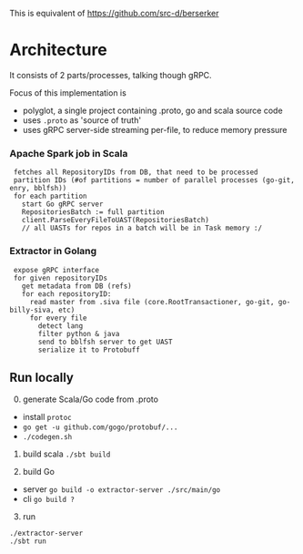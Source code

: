 This is equivalent of https://github.com/src-d/berserker

# Architecture
It consists of 2 parts/processes, talking though gRPC.

Focus of this implementation is
 - polyglot, a single project containing .proto, go and scala source code
 - uses `.proto` as 'source of truth'
 - uses gRPC server-side streaming per-file, to reduce memory pressure

### Apache Spark job in Scala
```
 fetches all RepositoryIDs from DB, that need to be processed
 partition IDs (#of partitions = number of parallel processes (go-git, enry, bblfsh))
 for each partition
   start Go gRPC server
   RepositoriesBatch := full partition
   client.ParseEveryFileToUAST(RepositoriesBatch)
   // all UASTs for repos in a batch will be in Task memory :/
```

### Extractor in Golang
```
 expose gRPC interface
 for given repositoryIDs
   get metadata from DB (refs)
   for each repositoryID:
     read master from .siva file (core.RootTransactioner, go-git, go-billy-siva, etc)
     for every file
       detect lang
       filter python & java
       send to bblfsh server to get UAST
       serialize it to Protobuff
```

## Run locally

0. generate Scala/Go code from .proto
  - install `protoc`
  - `go get -u github.com/gogo/protobuf/...`
  - `./codegen.sh`

1. build scala
  `./sbt build`

2. build Go
  - server
    `go build -o extractor-server ./src/main/go`
  - cli
    `go build ?`

3. run
  ```
  ./extractor-server
  ./sbt run
  ```